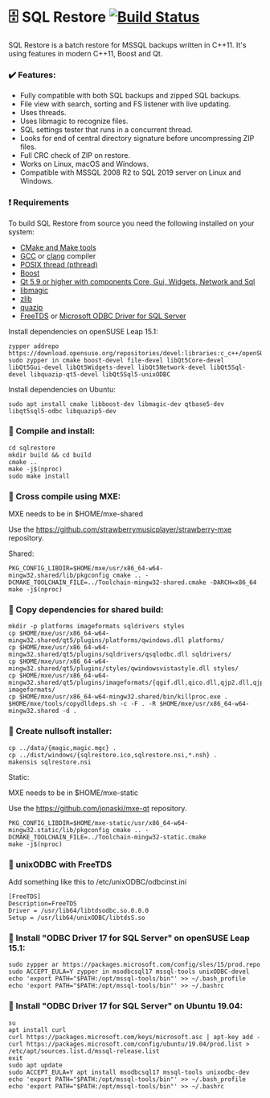 :file_cabinet: SQL Restore [![Build Status](https://github.com/jonaski/sqlrestore/workflows/CI:%20Build%20Test/badge.svg)](https://github.com/jonaski/sqlrestore/actions)
========================

SQL Restore is a batch restore for MSSQL backups written in C++11.
It's using features in modern C++11, Boost and Qt.

### :heavy_check_mark: Features:

* Fully compatible with both SQL backups and zipped SQL backups.
* File view with search, sorting and FS listener with live updating.
* Uses threads.
* Uses libmagic to recognize files.
* SQL settings tester that runs in a concurrent thread.
* Looks for end of central directory signature before uncompressing ZIP files.
* Full CRC check of ZIP on restore.
* Works on Linux, macOS and Windows.
* Compatible with MSSQL 2008 R2 to SQL 2019 server on Linux and Windows.

### :heavy_exclamation_mark: Requirements

To build SQL Restore from source you need the following installed on your system:

* [CMake and Make tools](https://cmake.org/)
* [GCC](https://gcc.gnu.org/) or [clang](https://clang.llvm.org/) compiler
* [POSIX thread (pthread)](http://www.yolinux.com/TUTORIALS/LinuxTutorialPosixThreads.html)
* [Boost](https://www.boost.org/)
* [Qt 5.9 or higher with components Core, Gui, Widgets, Network and Sql](https://www.qt.io/)
* [libmagic](http://darwinsys.com/file/)
* [zlib](https://www.zlib.net/)
* [quazip](https://github.com/stachenov/quazip)
* [FreeTDS](https://www.freetds.org/) or [Microsoft ODBC Driver for SQL Server](https://docs.microsoft.com/en-us/sql/connect/odbc/linux-mac/installing-the-microsoft-odbc-driver-for-sql-server)


Install dependencies on openSUSE Leap 15.1:

    zypper addrepo https://download.opensuse.org/repositories/devel:libraries:c_c++/openSUSE_Leap_15.1/devel:libraries:c_c++.repo
    sudo zypper in cmake boost-devel file-devel libQt5Core-devel libQt5Gui-devel libQt5Widgets-devel libQt5Network-devel libQt5Sql-devel libquazip-qt5-devel libQt5Sql5-unixODBC

Install dependencies on Ubuntu:

    sudo apt install cmake libboost-dev libmagic-dev qtbase5-dev libqt5sql5-odbc libquazip5-dev

### :wrench: Compile and install:

    cd sqlrestore
    mkdir build && cd build
    cmake ..
    make -j$(nproc)
    sudo make install

### :wrench: Cross compile using MXE:

MXE needs to be in $HOME/mxe-shared

Use the https://github.com/strawberrymusicplayer/strawberry-mxe repository.

Shared:

    PKG_CONFIG_LIBDIR=$HOME/mxe/usr/x86_64-w64-mingw32.shared/lib/pkgconfig cmake .. -DCMAKE_TOOLCHAIN_FILE=../Toolchain-mingw32-shared.cmake -DARCH=x86_64
    make -j$(nproc)

### :open_file_folder: Copy dependencies for shared build:

    mkdir -p platforms imageformats sqldrivers styles
    cp $HOME/mxe/usr/x86_64-w64-mingw32.shared/qt5/plugins/platforms/qwindows.dll platforms/
    cp $HOME/mxe/usr/x86_64-w64-mingw32.shared/qt5/plugins/sqldrivers/qsqlodbc.dll sqldrivers/
    cp $HOME/mxe/usr/x86_64-w64-mingw32.shared/qt5/plugins/styles/qwindowsvistastyle.dll styles/
    cp $HOME/mxe/usr/x86_64-w64-mingw32.shared/qt5/plugins/imageformats/{qgif.dll,qico.dll,qjp2.dll,qjpeg.dll,qsvg.dll,qtiff.dll} imageformats/
    cp $HOME/mxe/usr/x86_64-w64-mingw32.shared/bin/killproc.exe .
    $HOME/mxe/tools/copydlldeps.sh -c -F . -R $HOME/mxe/usr/x86_64-w64-mingw32.shared -d .

### :floppy_disk: Create nullsoft installer:

    cp ../data/{magic,magic.mgc} .
    cp ../dist/windows/{sqlrestore.ico,sqlrestore.nsi,*.nsh} .
    makensis sqlrestore.nsi

Static:

MXE needs to be in $HOME/mxe-static

Use the https://github.com/jonaski/mxe-qt repository.

    PKG_CONFIG_LIBDIR=$HOME/mxe-static/usr/x86_64-w64-mingw32.static/lib/pkgconfig cmake .. -DCMAKE_TOOLCHAIN_FILE=../Toolchain-mingw32-static.cmake
    make -j$(nproc)

### :penguin: unixODBC with FreeTDS

Add something like this to /etc/unixODBC/odbcinst.ini

    [FreeTDS]
    Description=FreeTDS
    Driver = /usr/lib64/libtdsodbc.so.0.0.0
    Setup = /usr/lib64/unixODBC/libtdsS.so

### :penguin: Install "ODBC Driver 17 for SQL Server" on openSUSE Leap 15.1:

    sudo zypper ar https://packages.microsoft.com/config/sles/15/prod.repo
    sudo ACCEPT_EULA=Y zypper in msodbcsql17 mssql-tools unixODBC-devel
    echo 'export PATH="$PATH:/opt/mssql-tools/bin"' >> ~/.bash_profile
    echo 'export PATH="$PATH:/opt/mssql-tools/bin"' >> ~/.bashrc

### :penguin: Install "ODBC Driver 17 for SQL Server" on Ubuntu 19.04:

    su
    apt install curl
    curl https://packages.microsoft.com/keys/microsoft.asc | apt-key add -
    curl https://packages.microsoft.com/config/ubuntu/19.04/prod.list > /etc/apt/sources.list.d/mssql-release.list
    exit
    sudo apt update
    sudo ACCEPT_EULA=Y apt install msodbcsql17 mssql-tools unixodbc-dev
    echo 'export PATH="$PATH:/opt/mssql-tools/bin"' >> ~/.bash_profile
    echo 'export PATH="$PATH:/opt/mssql-tools/bin"' >> ~/.bashrc
